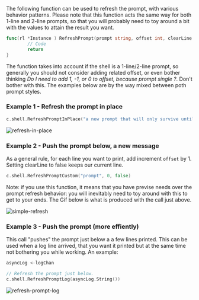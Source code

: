 
The following function can be used to refresh the prompt, with various behavior patterns.
Please note that this function acts the same way for both 1-line and 2-line prompts, so that
you will probably need to toy around a bit with the values to attain the result you want.

```go
func(rl *Instance ) RefreshPrompt(prompt string, offset int, clearLine bool) (err error) {
        // Code
        return
}

```
The function takes into account if the shell is a 1-line/2-line prompt, so generally you should not 
consider adding related offset, or even bother thinking *Do I need to add 1, -1, or 0 to offset, 
because prompt single ?*. Don't bother with this. The examples below are by the way mixed between poth prompt styles.

### Example 1 - Refresh the prompt in place 

```go
c.shell.RefreshPromptInPlace("a new prompt that will only survive until the next readline loop")
```

![refresh-in-place](https://github.com/maxlandon/readline/tree/assets/refresh-in-place.gif)
<!-- ![refresh-in-place](../assets/refresh-in-place.gif) -->


### Example 2 - Push the prompt below, a new message

As a general rule, for each line you want to print, add increment `offset` by 1. 
Setting clearLine to false keeps our current line.
```go
c.shell.RefreshPromptCustom("prompt", 0, false)
```

Note: if you use this function, it means that you have previse needs over the prompt 
refresh behavior: you will inevitably need to toy around with this to get to your ends.
The Gif below is what is produced with the call just above.

![simple-refresh](https://github.com/maxlandon/readline/tree/assets/simple-refresh.gif)
<!-- ![simple-refresh](../assets/simple-refresh.gif) -->


### Example 3 - Push the prompt (more effiently)

This call "pushes" the prompt just below a a few lines printed. This can be used when a log line 
arrived, that you want it printed but at the same time not bothering you while working. An example:

```go
asyncLog <-logChan

// Refresh the prompt just below.
c.shell.RefreshPromptLog(asyncLog.String())
```

![refresh-prompt-log](https://github.com/maxlandon/readline/tree/assets/refresh-prompt-log.gif)
<!-- ![refresh-prompt-log](../assets/refresh-prompt-log.gif) -->

